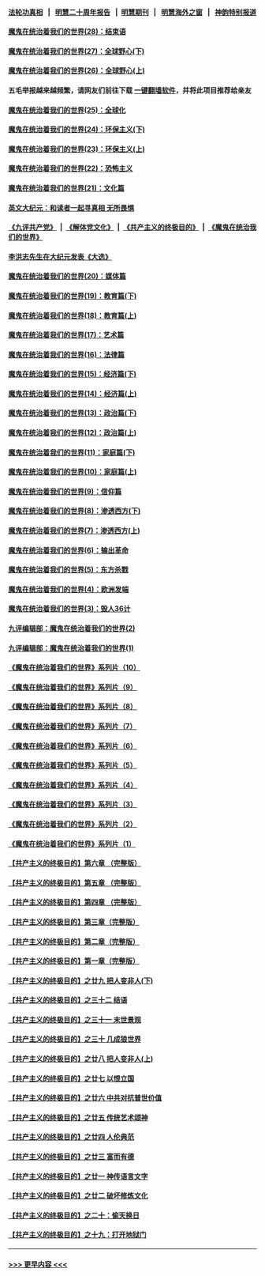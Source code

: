 #### [法轮功真相](https://github.com/gfw-breaker/truth/blob/master/README.md?t=0) &nbsp;&nbsp;|&nbsp;&nbsp; [明慧二十周年报告](https://github.com/gfw-breaker/mh-reports/blob/master/README.md?t=0) &nbsp;&nbsp;|&nbsp;&nbsp;[明慧期刊](https://github.com/gfw-breaker/mh-qikan) &nbsp;&nbsp;|&nbsp;&nbsp; [明慧海外之窗](https://github.com/gfw-breaker/mh-news/blob/master/README.md?t=0) &nbsp;&nbsp;|&nbsp;&nbsp; [神韵特别报道](https://github.com/gfw-breaker/mh-news/blob/master/shenyun.md?t=0)
#### [魔鬼在统治着我们的世界(28)：结束语](../pages/nsc422/n10936246.md?t=06272352) 
#### [魔鬼在统治着我们的世界(27)：全球野心(下)](../pages/nsc422/n10928319.md?t=06272352) 
#### [魔鬼在统治着我们的世界(26)：全球野心(上)](../pages/nsc422/n10900318.md?t=06272352) 
#### 五毛举报越来越频繁，请网友们前往下载 [一键翻墙软件](https://github.com/gfw-breaker/ssr-accounts)，并将此项目推荐给亲友
#### [魔鬼在统治着我们的世界(25)：全球化](../pages/nsc422/n10788205.md?t=06272352) 
#### [魔鬼在统治着我们的世界(24)：环保主义(下)](../pages/nsc422/n10695307.md?t=06272352) 
#### [魔鬼在统治着我们的世界(23)：环保主义(上)](../pages/nsc422/n10688613.md?t=06272352) 
#### [魔鬼在统治着我们的世界(22)：恐怖主义](../pages/nsc422/n10614727.md?t=06272352) 
#### [魔鬼在统治着我们的世界(21)：文化篇](../pages/nsc422/n10597706.md?t=06272352) 
#### [英文大纪元：和读者一起寻真相 无所畏惧](../pages/nsc422/n12542027.md?t=06272352) 
#### [《九评共产党》](https://github.com/begood0513/9ping.md/blob/master/README.md) &nbsp;|&nbsp; [《解体党文化》](../../../../jtdwh.md/blob/master/README.md)  &nbsp;|&nbsp; [《共产主义的终极目的》](../../../../gczydzjmd.md/blob/master/README.md) &nbsp;|&nbsp; [《魔鬼在统治我们的世界》](../../../../mgztzwmdsj.md/blob/master/README.md) 
#### [李洪志先生在大纪元发表《大选》](../pages/nsc422/n12534746.md?t=06272352) 
#### [魔鬼在统治着我们的世界(20)：媒体篇](../pages/nsc422/n10586579.md?t=06272352) 
#### [魔鬼在统治着我们的世界(19)：教育篇(下)](../pages/nsc422/n10564808.md?t=06272352) 
#### [魔鬼在统治着我们的世界(18)：教育篇(上)](../pages/nsc422/n10526970.md?t=06272352) 
#### [魔鬼在统治着我们的世界(17)：艺术篇](../pages/nsc422/n10499093.md?t=06272352) 
#### [魔鬼在统治着我们的世界(16)：法律篇](../pages/nsc422/n10485969.md?t=06272352) 
#### [魔鬼在统治着我们的世界(15)：经济篇(下)](../pages/nsc422/n10469975.md?t=06272352) 
#### [魔鬼在统治着我们的世界(14)：经济篇(上)](../pages/nsc422/n10457370.md?t=06272352) 
#### [魔鬼在统治着我们的世界(13)：政治篇(下)](../pages/nsc422/n10448270.md?t=06272352) 
#### [魔鬼在统治着我们的世界(12)：政治篇(上)](../pages/nsc422/n10444576.md?t=06272352) 
#### [魔鬼在统治着我们的世界(11)：家庭篇(下)](../pages/nsc422/n10440961.md?t=06272352) 
#### [魔鬼在统治着我们的世界(10)：家庭篇(上)](../pages/nsc422/n10435448.md?t=06272352) 
#### [魔鬼在统治着我们的世界(9)：信仰篇](../pages/nsc422/n10432159.md?t=06272352) 
#### [魔鬼在统治着我们的世界(8)：渗透西方(下)](../pages/nsc422/n10429603.md?t=06272352) 
#### [魔鬼在统治着我们的世界(7)：渗透西方(上)](../pages/nsc422/n10426013.md?t=06272352) 
#### [魔鬼在统治着我们的世界(6)：输出革命](../pages/nsc422/n10421536.md?t=06272352) 
#### [魔鬼在统治着我们的世界(5)：东方杀戮](../pages/nsc422/n10417707.md?t=06272352) 
#### [魔鬼在统治着我们的世界(4)：欧洲发端](../pages/nsc422/n10414890.md?t=06272352) 
#### [魔鬼在统治着我们的世界(3)：毁人36计](../pages/nsc422/n10411583.md?t=06272352) 
#### [九评编辑部：魔鬼在统治着我们的世界(2)](../pages/nsc422/n10410036.md?t=06272352) 
#### [九评编辑部：魔鬼在统治着我们的世界(1)](../pages/nsc422/n10406825.md?t=06272352) 
#### [《魔鬼在统治着我们的世界》系列片（10）](../pages/nsc422/n12292670.md?t=06272352) 
#### [《魔鬼在统治着我们的世界》系列片（9）](../pages/nsc422/n12290859.md?t=06272352) 
#### [《魔鬼在统治着我们的世界》系列片（8）](../pages/nsc422/n12287445.md?t=06272352) 
#### [《魔鬼在统治着我们的世界》系列片（7）](../pages/nsc422/n12283425.md?t=06272352) 
#### [《魔鬼在统治着我们的世界》系列片（6）](../pages/nsc422/n12282314.md?t=06272352) 
#### [《魔鬼在统治着我们的世界》系列片（5）](../pages/nsc422/n12281419.md?t=06272352) 
#### [《魔鬼在统治着我们的世界》系列片（4）](../pages/nsc422/n12274024.md?t=06272352) 
#### [《魔鬼在统治着我们的世界》系列片（3）](../pages/nsc422/n12271322.md?t=06272352) 
#### [《魔鬼在统治着我们的世界》系列片（2）](../pages/nsc422/n12269049.md?t=06272352) 
#### [《魔鬼在统治着我们的世界》系列片（1）](../pages/nsc422/n12267575.md?t=06272352) 
#### [【共产主义的终极目的】第六章 （完整版）](../pages/nsc422/n11428913.md?t=06272352) 
#### [【共产主义的终极目的】第五章 （完整版）](../pages/nsc422/n11428912.md?t=06272352) 
#### [【共产主义的终极目的】第四章 （完整版）](../pages/nsc422/n11428907.md?t=06272352) 
#### [【共产主义的终极目的】第三章（完整版）](../pages/nsc422/n11428848.md?t=06272352) 
#### [【共产主义的终极目的】第二章（完整版）](../pages/nsc422/n11428831.md?t=06272352) 
#### [【共产主义的终极目的】第一章（完整版）](../pages/nsc422/n11417651.md?t=06272352) 
#### [【共产主义的终极目的】之廿九 把人变非人(下)](../pages/nsc422/n11344140.md?t=06272352) 
#### [【共产主义的终极目的】之三十二 结语](../pages/nsc422/n11360535.md?t=06272352) 
#### [【共产主义的终极目的】之三十一 末世景观](../pages/nsc422/n11351129.md?t=06272352) 
#### [【共产主义的终极目的】之三十 几成狼世界](../pages/nsc422/n11348280.md?t=06272352) 
#### [【共产主义的终极目的】之廿八 把人变非人(上)](../pages/nsc422/n11340492.md?t=06272352) 
#### [【共产主义的终极目的】之廿七 以恨立国](../pages/nsc422/n11336944.md?t=06272352) 
#### [【共产主义的终极目的】之廿六 中共对抗普世价值](../pages/nsc422/n11324785.md?t=06272352) 
#### [【共产主义的终极目的】之廿五 传统艺术颂神](../pages/nsc422/n11296396.md?t=06272352) 
#### [【共产主义的终极目的】之廿四 人伦典范](../pages/nsc422/n11296397.md?t=06272352) 
#### [【共产主义的终极目的】之廿三 富而有德](../pages/nsc422/n11283598.md?t=06272352) 
#### [【共产主义的终极目的】之廿一 神传语言文字](../pages/nsc422/n11263265.md?t=06272352) 
#### [【共产主义的终极目的】之廿二 破坏修炼文化](../pages/nsc422/n11245728.md?t=06272352) 
#### [【共产主义的终极目的】之二十：偷天换日](../pages/nsc422/n11238846.md?t=06272352) 
#### [【共产主义的终极目的】之十九：打开地狱门](../pages/nsc422/n11206376.md?t=06272352) 

----
#### [ >>> 更早内容 <<< ](../indexes/nsc422-earlier.md)
